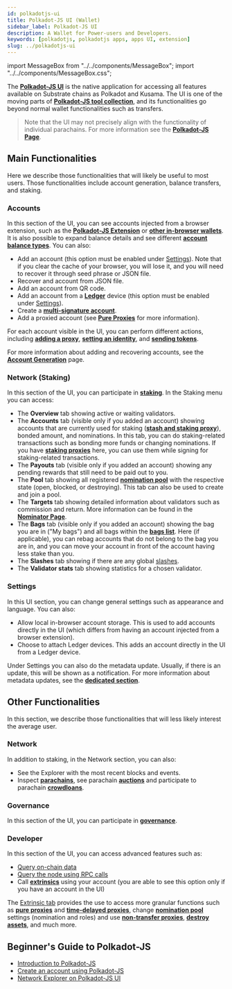 ```yaml
---
id: polkadotjs-ui
title: Polkadot-JS UI (Wallet)
sidebar_label: Polkadot-JS UI
description: A Wallet for Power-users and Developers.
keywords: [polkadotjs, polkadotjs apps, apps UI, extension]
slug: ../polkadotjs-ui
---
```


import MessageBox from "../../components/MessageBox"; import "../../components/MessageBox.css";

<MessageBox message="Polkadot-JS is for developers and power users only. If you need help using the
[Polkadot-JS UI](../general/polkadotjs-ui.md), you can contact the
[Polkadot Support Team](https://support.polkadot.network/support/home). For more user-friendly tools
see the [wallets](./wallets-index), [apps](./apps-index) and [dashboard](./dashboards-index) pages." />

The [**Polkadot-JS UI**](https://polkadot.js.org/apps/#/explorer) is the native application for
accessing all features available on Substrate chains as Polkadot and Kusama. The UI is one of the
moving parts of [**Polkadot-JS tool collection**](./polkadotjs.md), and its functionalities go
beyond normal wallet functionalities such as transfers.

> Note that the UI may not precisely align with the functionality of individual parachains. For more
> information see the [**Polkadot-JS Page**](./polkadotjs.md#polkadot-js-api).

## Main Functionalities

Here we describe those functionalities that will likely be useful to most users. Those
functionalities include account generation, balance transfers, and staking.

### Accounts

In this section of the UI, you can see accounts injected from a browser extension, such as the
[**Polkadot-JS Extension**](./polkadotjs.md#polkadot-js-extension) or
[**other in-browser wallets**](./wallets-and-extensions.md#browser-extensions). It is also possible
to expand balance details and see different
[**account balance types**](../learn/learn-account-balances.md#balance-types-on-polkadot-js). You
can also:

- Add an account (this option must be enabled under [Settings](#settings)). Note that if you clear
  the cache of your browser, you will lose it, and you will need to recover it through seed phrase
  or JSON file.
- Recover and account from JSON file.
- Add an account from QR code.
- Add an account from a [**Ledger**](./ledger.md) device (this option must be enabled under
  [Settings](#settings)).
- Create a [**multi-signature account**](../learn/learn-account-multisig.md).
- Add a proxied account (see
  [**Pure Proxies**](../learn/learn-proxies-pure.md#anonymous-proxy-pure-proxy) for more
  information).

For each account visible in the UI, you can perform different actions, including
[**adding a proxy**](../learn/learn-proxies.md),
[**setting an identity**](../learn/learn-identity.md), and
[**sending tokens**](../learn/learn-transactions.md#balance-transfers).

For more information about adding and recovering accounts, see the
[**Account Generation**](../learn/learn-accounts.md#account-generation) page.

### Network (Staking)

In this section of the UI, you can participate in [**staking**](../learn/learn-staking.md). In the
Staking menu you can access:

- The **Overview** tab showing active or waiting validators.
- The **Accounts** tab (visible only if you added an account) showing accounts that are currently
  used for staking
  ([**stash and staking proxy**](../learn/learn-staking.md#stash-account-and-staking-proxy)), bonded
  amount, and nominations. In this tab, you can do staking-related transactions such as bonding more
  funds or changing nominations. If you have
  [**staking proxies**](../learn/learn-staking-advanced.md#staking-proxies) here, you can use them
  while signing for staking-related transactions.
- The **Payouts** tab (visible only if you added an account) showing any pending rewards that still
  need to be paid out to you.
- The **Pool** tab showing all registered [**nomination pool**](../learn/learn-nomination-pools.md)
  with the respective state (open, blocked, or destroying). This tab can also be used to create and
  join a pool.
- The **Targets** tab showing detailed information about validators such as commission and return.
  More information can be found in the [**Nominator Page**](../learn/learn-nominator.md).
- The **Bags** tab (visible only if you added an account) showing the bag you are in ("My bags") and
  all bags within the [**bags list**](../learn/learn-staking-advanced.md#bags-list). Here (if
  applicable), you can rebag accounts that do not belong to the bag you are in, and you can move
  your account in front of the account having less stake than you.
- The **Slashes** tab showing if there are any global [slashes](../learn/learn-offenses.md).
- The **Validator stats** tab showing statistics for a chosen validator.

### Settings

In this UI section, you can change general settings such as appearance and language. You can also:

- Allow local in-browser account storage. This is used to add accounts directly in the UI (which
  differs from having an account injected from a browser extension).
- Choose to attach Ledger devices. This adds an account directly in the UI from a Ledger device.

Under Settings you can also do the metadata update. Usually, if there is an update, this will be
shown as a notification. For more information about metadata updates, see the
[**dedicated section**](../learn/learn-guides-accounts.md#metadata-updates-with-the-polkadot-js-browser-extension).

## Other Functionalities

In this section, we describe those functionalities that will less likely interest the average user.

### Network

In addition to staking, in the Network section, you can also:

- See the Explorer with the most recent blocks and events.
- Inspect [**parachains**](../learn/learn-parachains.md), see parachain
  [**auctions**](../learn/learn-auction.md) and participate to parachain
  [**crowdloans**](../learn/learn-crowdloans.md).

### Governance

In this section of the UI, you can participate in
[**governance**](../learn/learn-polkadot-opengov.md).

### Developer

In this section of the UI, you can access advanced features such as:

- [Query on-chain data](https://polkadot.js.org/apps/#/chainstate)
- [Query the node using RPC calls](https://polkadot.js.org/apps/#/rpc)
- Call [**extrinsics**](../learn/learn-transactions.md) using your account (you are able to see this
  option only if you have an account in the UI)

The [Extrinsic tab](https://polkadot.js.org/apps/#/extrinsics) provides the use to access more
granular functions such as
[**pure proxies**](../learn/learn-proxies-pure.md#anonymous-proxy-pure-proxy) and
[**time-delayed proxies**](../learn/learn-proxies.md#time-delayed-proxy), change
[**nomination pool**](../learn/learn-nomination-pools.md) settings (nomination and roles) and use
[**non-transfer proxies**](../learn/learn-proxies.md#non-transfer-proxy),
[**destroy assets**](../learn/learn-assets.md#destroying-an-asset), and much more.

## Beginner's Guide to Polkadot-JS

- [Introduction to Polkadot-JS](https://www.youtube.com/watch?v=4EQqwGFV1D8)
- [Create an account using Polkadot-JS](https://www.youtube.com/watch?v=sy7lvAqyzkY)
- [Network Explorer on Polkadot-JS UI](https://www.youtube.com/watch?v=g4b4IWR6OrE)
